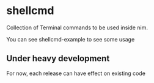 # shellcmd
Collection of Terminal commands to be used inside nim.

You can see shellcmd-example to see some usage

## Under heavy development

For now, each release can have effect on existing code
